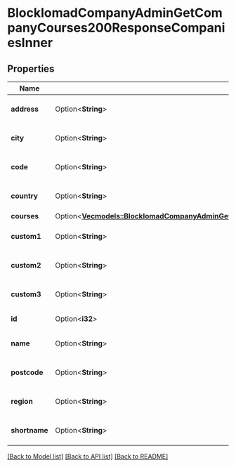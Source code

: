 # BlockIomadCompanyAdminGetCompanyCourses200ResponseCompaniesInner

## Properties

Name | Type | Description | Notes
------------ | ------------- | ------------- | -------------
**address** | Option<**String**> | Company address | [optional][default to null]
**city** | Option<**String**> | Company city | [optional][default to null]
**code** | Option<**String**> | Company code | [optional][default to null]
**country** | Option<**String**> | Company country | [optional][default to null]
**courses** | Option<[**Vec<models::BlockIomadCompanyAdminGetCompanyCourses200ResponseCompaniesInnerCoursesInner>**](block_iomad_company_admin_get_company_courses_200_response_companies_inner_courses_inner.md)> |  | [optional]
**custom1** | Option<**String**> | Company custom1 | [optional][default to null]
**custom2** | Option<**String**> | Company custom2 | [optional][default to null]
**custom3** | Option<**String**> | Company custom3 | [optional][default to null]
**id** | Option<**i32**> | Company ID | [optional]
**name** | Option<**String**> | Company name | [optional][default to null]
**postcode** | Option<**String**> | Company postcode | [optional][default to null]
**region** | Option<**String**> | Company region | [optional][default to null]
**shortname** | Option<**String**> | Company shortname | [optional][default to null]

[[Back to Model list]](../README.md#documentation-for-models) [[Back to API list]](../README.md#documentation-for-api-endpoints) [[Back to README]](../README.md)


